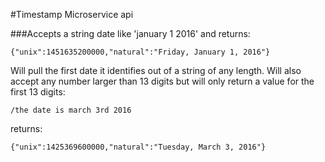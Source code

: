 #Timestamp Microservice api

###Accepts a string date like 'january 1 2016' and returns:

`{"unix":1451635200000,"natural":"Friday, January 1, 2016"}`


Will pull the first date it identifies out of a string of any length. Will also accept any number larger than 13 digits
but will only return a value for the first 13 digits:

```
/the date is march 3rd 2016
```

returns:

```
{"unix":1425369600000,"natural":"Tuesday, March 3, 2016"}
```
